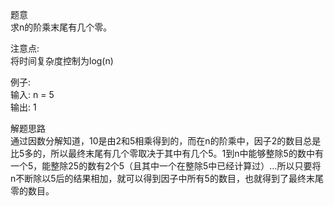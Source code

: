 题意  
求n的阶乘末尾有几个零。

注意点:  
将时间复杂度控制为log(n)

例子:  
输入: n = 5  
输出: 1

解题思路  
通过因数分解知道，10是由2和5相乘得到的，而在n的阶乘中，因子2的数目总是比5多的，所以最终末尾有几个零取决于其中有几个5。1到n中能够整除5的数中有一个5，能整除25的数有2个5（且其中一个在整除5中已经计算过）...所以只要将n不断除以5后的结果相加，就可以得到因子中所有5的数目，也就得到了最终末尾零的数目。
